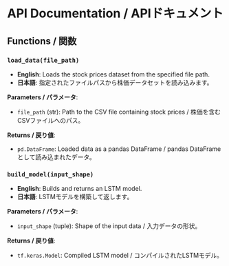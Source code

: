# API Documentation / APIドキュメント

## Functions / 関数

### `load_data(file_path)`

- **English**: Loads the stock prices dataset from the specified file path.
- **日本語**: 指定されたファイルパスから株価データセットを読み込みます。

**Parameters / パラメータ**:
- `file_path` (str): Path to the CSV file containing stock prices / 株価を含むCSVファイルへのパス。

**Returns / 戻り値**:
- `pd.DataFrame`: Loaded data as a pandas DataFrame / pandas DataFrameとして読み込まれたデータ。

### `build_model(input_shape)`

- **English**: Builds and returns an LSTM model.
- **日本語**: LSTMモデルを構築して返します。

**Parameters / パラメータ**:
- `input_shape` (tuple): Shape of the input data / 入力データの形状。

**Returns / 戻り値**:
- `tf.keras.Model`: Compiled LSTM model / コンパイルされたLSTMモデル。

